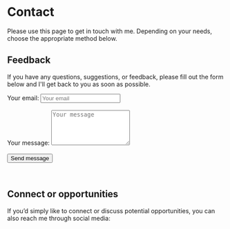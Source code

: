 # Contact

Please use this page to get in touch with me. Depending on your needs, choose the appropriate method below.

## Feedback

If you have any questions, suggestions, or feedback, please fill out the form below and I'll get back to you as soon as possible.

<form action="https://formspree.io/f/xyzenygj" method="POST">
  <label htmlFor="email">
    Your email:
    <input type="email" name="email" id="email" placeholder="Your email" required />
  </label>
  <br /><br />
  <label htmlFor="message">
    Your message:
    <textarea name="message" id="message" rows="5" placeholder="Your message" required></textarea>
  </label>
  <br /><br />
  <button type="submit">Send message</button>
</form>
<br />

## Connect or opportunities

If you’d simply like to connect or discuss potential opportunities, you can also reach me through social media:

[<Icon icon="skill-icons:instagram" height="48" />](https://www.instagram.com/vadym.sachenko/)
[<Icon icon="devicon:linkedin" height="48" />](https://www.linkedin.com/in/vadym-sachenko/)
    